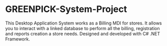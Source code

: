 # GREENPICK-System-Project


This Desktop Application System works as a Billing MDI for stores. It allows you to interact with a linked database to perform all the billing, registration and reports creation a store needs. Designed and developed with C# .NET Framework.
